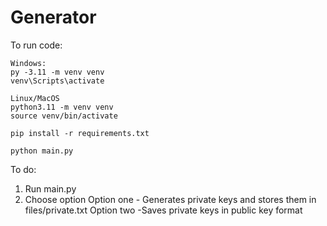 # Generator


To run code:

```
Windows:
py -3.11 -m venv venv
venv\Scripts\activate
```
```
Linux/MacOS
python3.11 -m venv venv
source venv/bin/activate
```
```
pip install -r requirements.txt
```
```
python main.py
```

To do:
1) Run main.py
2) Choose option
Option one - Generates private keys and stores them in files/private.txt
Option two -Saves private keys in public key format 
